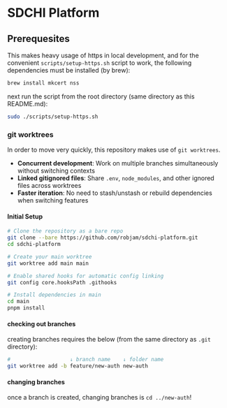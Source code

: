 # SDCHI Platform

## Prerequesites

This makes heavy usage of https in local development, and for the convenient `scripts/setup-https.sh` script to work, the following dependencies must be installed (by brew):

```zsh
brew install mkcert nss
```

next run the script from the root directory (same directory as this README.md):
```zsh
sudo ./scripts/setup-https.sh
```

### git worktrees

In order to move very quickly, this repository makes use of `git worktrees`.

- **Concurrent development**: Work on multiple branches simultaneously without switching contexts
- **Linked gitignored files**: Share `.env`, `node_modules`, and other ignored files across worktrees
- **Faster iteration**: No need to stash/unstash or rebuild dependencies when switching features

#### Initial Setup

```zsh
# Clone the repository as a bare repo
git clone --bare https://github.com/robjam/sdchi-platform.git
cd sdchi-platform

# Create your main worktree
git worktree add main main

# Enable shared hooks for automatic config linking
git config core.hooksPath .githooks

# Install dependencies in main
cd main
pnpm install
```

#### checking out branches

creating branches requires the below (from the same directory as `.git` directory):
```zsh
#                   ↓ branch name    ↓ folder name
git worktree add -b feature/new-auth new-auth
```

#### changing branches
once a branch is created, changing branches is `cd ../new-auth`!
